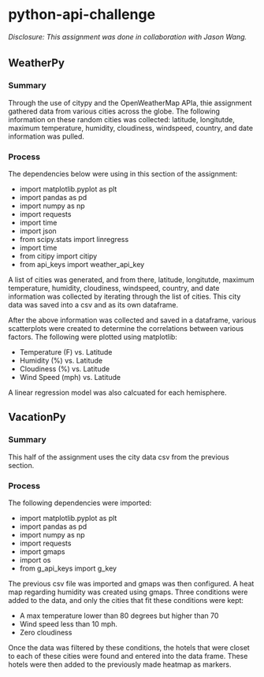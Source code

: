 # python-api-challenge

###### Disclosure: This assignment was done in collaboration with Jason Wang.

## WeatherPy

### Summary 

Through the use of citypy and the OpenWeatherMap APIa, thie assignment gathered data from various cities across the globe. The following information on these random cities was collected: latitude, longitutde, maximum temperature, humidity, cloudiness, windspeed, country, and date information was pulled.

### Process
The dependencies below were using in this section of the assignment:
* import matplotlib.pyplot as plt
* import pandas as pd
* import numpy as np
* import requests
* import time
* import json
* from scipy.stats import linregress
* import time 
* from citipy import citipy
* from api_keys import weather_api_key

A list of cities was generated, and from there, latitude, longitutde, maximum temperature, humidity, cloudiness, windspeed, country, and date information was collected by iterating through the list of cities. This city data was saved into a csv and as its own dataframe.

After the above information was collected and saved in a dataframe, various scatterplots were created to determine the correlations between various factors. The following were plotted using matplotlib: 
* Temperature (F) vs. Latitude
* Humidity (%) vs. Latitude
* Cloudiness (%) vs. Latitude
* Wind Speed (mph) vs. Latitude

A linear regression model was also calcuated for each hemisphere. 

## VacationPy

### Summary 

This half of the assignment uses the city data csv from the previous section. 

### Process 

The following dependencies were imported:
* import matplotlib.pyplot as plt
* import pandas as pd
* import numpy as np
* import requests
* import gmaps
* import os
* from g_api_keys import g_key

The previous csv file was imported and gmaps was then configured. A heat map regarding humidity was created using gmaps. Three conditions were added to the data, and only the cities that fit these conditions were kept: 
- A max temperature lower than 80 degrees but higher than 70
- Wind speed less than 10 mph.
- Zero cloudiness

Once the data was filtered by these conditions, the hotels that were closet to each of these cities were found and entered into the data frame. These hotels were then added to the previously made heatmap as markers.


